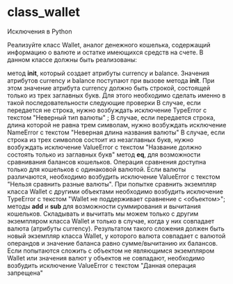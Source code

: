 # class_wallet
Исключения в Python

Реализуйте класс Wallet, аналог денежного кошелька, содержащий информацию о валюте и остатке имеющихся средств на счете. В данном классе должны быть реализованы:

метод __init__, который создает атрибуты currency и balance. Значения атрибутов currency и balance поступают при вызове метода __init__. При этом значение атрибута currency должно быть строкой, состоящей только из трех заглавных букв. Для этого необходимо сделать именно в такой последовательности следующие проверки
В случае, если передается не строка, нужно возбуждать исключение TypeError с текстом "Неверный тип валюты" ;
В случае, если передается строка, длина которой не равна трем символам, нужно возбуждать исключение NameError с текстом "Неверная длина названия валюты"
В случае, если строка из трех символов состоит из незаглавных букв, нужно возбуждать исключение ValueError с текстом "Название должно состоять только из заглавных букв"
метод __eq__, для возможности сравнивания балансов кошельков. Операция сравнения доступна только для кошельков с одинаковой валютой. Если валюты различаются, необходимо возбудить исключение ValueError с текстом "Нельзя сравнить разные валюты". При попытке сравнить экземпляр класса Wallet с другими объектами необходимо возбудить исключение TypeError с текстом "Wallet не поддерживает сравнение с <объектом>";
методы  __add__ и __sub__ для возможности суммирования и вычитания кошельков. Складывать и вычитать мы можем только с другим экземпляром класса Wallet и только в случае, когда у них совпадает валюта (атрибуты currency). Результатом такого сложения должен быть новый экземпляр класса Wallet, у которого валюта совпадает с валютой операндов и значение баланса равно сумме/вычитанию их балансов. Если попытаются сложить с объектом не являющимся экземпляром Wallet или значения валют у объектов не совпадают,  необходимо возбудить исключение ValueError с текстом  "Данная операция запрещена"
